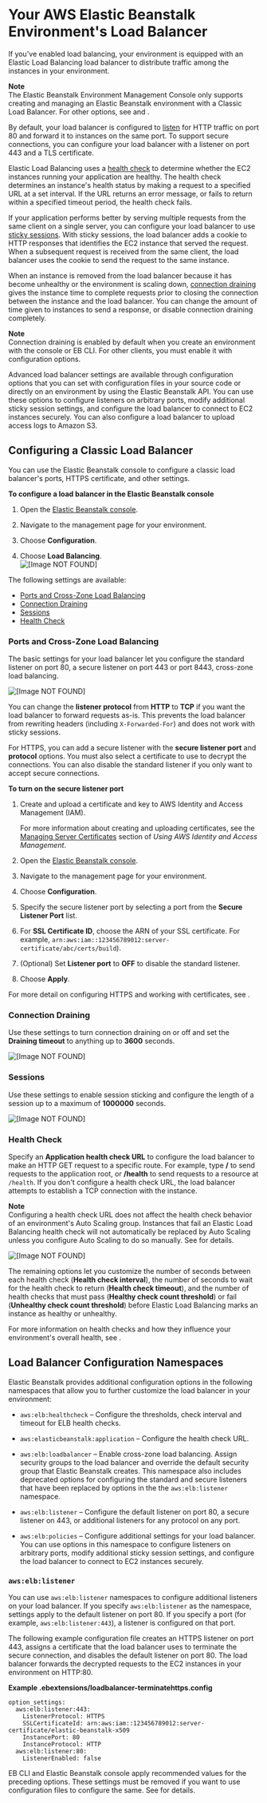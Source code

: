 # Your AWS Elastic Beanstalk Environment's Load Balancer<a name="using-features.managing.elb"></a>

If you've enabled load balancing, your environment is equipped with an Elastic Load Balancing load balancer to distribute traffic among the instances in your environment\.

**Note**  
The Elastic Beanstalk Environment Management Console only supports creating and managing an Elastic Beanstalk environment with a Classic Load Balancer\. For other options, see  and \.

By default, your load balancer is configured to [listen](http://docs.aws.amazon.com/elasticloadbalancing/latest/userguide/elb-listener-config.html) for HTTP traffic on port 80 and forward it to instances on the same port\. To support secure connections, you can configure your load balancer with a listener on port 443 and a TLS certificate\.

Elastic Load Balancing uses a [health check](http://docs.aws.amazon.com/elasticloadbalancing/latest/userguide/elb-healthchecks.html) to determine whether the EC2 instances running your application are healthy\. The health check determines an instance's health status by making a request to a specified URL at a set interval\. If the URL returns an error message, or fails to return within a specified timeout period, the health check fails\.

If your application performs better by serving multiple requests from the same client on a single server, you can configure your load balancer to use [sticky sessions](http://docs.aws.amazon.com/elasticloadbalancing/latest/userguide/elb-sticky-sessions.html)\. With sticky sessions, the load balancer adds a cookie to HTTP responses that identifies the EC2 instance that served the request\. When a subsequent request is received from the same client, the load balancer uses the cookie to send the request to the same instance\.

When an instance is removed from the load balancer because it has become unhealthy or the environment is scaling down, [connection draining](http://docs.aws.amazon.com/elasticloadbalancing/latest/userguide/config-conn-drain.html) gives the instance time to complete requests prior to closing the connection between the instance and the load balancer\. You can change the amount of time given to instances to send a response, or disable connection draining completely\.

**Note**  
Connection draining is enabled by default when you create an environment with the console or EB CLI\. For other clients, you must enable it with configuration options\. 

Advanced load balancer settings are available through configuration options that you can set with configuration files in your source code or directly on an environment by using the Elastic Beanstalk API\. You can use these options to configure listeners on arbitrary ports, modify additional sticky session settings, and configure the load balancer to connect to EC2 instances securely\. You can also configure a load balancer to upload access logs to Amazon S3\.

## Configuring a Classic Load Balancer<a name="environments-cfg-loadbalancer-console"></a>

You can use the Elastic Beanstalk console to configure a classic load balancer's ports, HTTPS certificate, and other settings\.

**To configure a load balancer in the Elastic Beanstalk console**

1. Open the [Elastic Beanstalk console](https://console.aws.amazon.com/elasticbeanstalk)\.

1. Navigate to the management page for your environment\.

1. Choose **Configuration**\.

1. Choose **Load Balancing**\.  
![\[Image NOT FOUND\]](http://docs.aws.amazon.com/elasticbeanstalk/latest/dg/images/aeb-config-elb.png)

The following settings are available:


+ [Ports and Cross\-Zone Load Balancing](#using-features.managing.elb.ports)
+ [Connection Draining](#using-features.managing.elb.draining)
+ [Sessions](#using-features.managing.elb.sessions)
+ [Health Check](#using-features.managing.elb.healthchecks)

### Ports and Cross\-Zone Load Balancing<a name="using-features.managing.elb.ports"></a>

The basic settings for your load balancer let you configure the standard listener on port 80, a secure listener on port 443 or port 8443, cross\-zone load balancing\.

![\[Image NOT FOUND\]](http://docs.aws.amazon.com/elasticbeanstalk/latest/dg/images/aeb-config-elb-loadbalancer.png)

You can change the **listener protocol** from **HTTP** to **TCP** if you want the load balancer to forward requests as\-is\. This prevents the load balancer from rewriting headers \(including `X-Forwarded-For`\) and does not work with sticky sessions\.

For HTTPS, you can add a secure listener with the **secure listener port** and **protocol** options\. You must also select a certificate to use to decrypt the connections\. You can also disable the standard listener if you only want to accept secure connections\.

**To turn on the secure listener port**

1. Create and upload a certificate and key to AWS Identity and Access Management \(IAM\)\.

   For more information about creating and uploading certificates, see the [Managing Server Certificates](http://docs.aws.amazon.com/IAM/latest/UserGuide/ManagingServerCerts.html) section of *Using AWS Identity and Access Management*\.

1. Open the [Elastic Beanstalk console](https://console.aws.amazon.com/elasticbeanstalk)\.

1. Navigate to the management page for your environment\.

1. Choose **Configuration**\.

1. Specify the secure listener port by selecting a port from the **Secure Listener Port** list\.

1. For **SSL Certificate ID**, choose the ARN of your SSL certificate\. For example, `arn:aws:iam::123456789012:server-certificate/abc/certs/build`\)\.

1. \(Optional\) Set **Listener port** to **OFF** to disable the standard listener\.

1. Choose **Apply**\.

For more detail on configuring HTTPS and working with certificates, see \.

### Connection Draining<a name="using-features.managing.elb.draining"></a>

Use these settings to turn connection draining on or off and set the **Draining timeout** to anything up to **3600** seconds\.

![\[Image NOT FOUND\]](http://docs.aws.amazon.com/elasticbeanstalk/latest/dg/images/aeb-config-elb-draining.png)

### Sessions<a name="using-features.managing.elb.sessions"></a>

Use these settings to enable session sticking and configure the length of a session up to a maximum of **1000000** seconds\.

![\[Image NOT FOUND\]](http://docs.aws.amazon.com/elasticbeanstalk/latest/dg/images/aeb-config-elb-sessions.png)

### Health Check<a name="using-features.managing.elb.healthchecks"></a>

Specify an **Application health check URL** to configure the load balancer to make an HTTP GET request to a specific route\. For example, type **/** to send requests to the application root, or **/health** to send requests to a resource at `/health`\. If you don't configure a health check URL, the load balancer attempts to establish a TCP connection with the instance\.

**Note**  
Configuring a health check URL does not affect the health check behavior of an environment's Auto Scaling group\. Instances that fail an Elastic Load Balancing health check will not automatically be replaced by Auto Scaling unless you configure Auto Scaling to do so manually\. See  for details\. 

![\[Image NOT FOUND\]](http://docs.aws.amazon.com/elasticbeanstalk/latest/dg/images/aeb-config-elb-healthcheck.png)

The remaining options let you customize the number of seconds between each health check \(**Health check interval**\), the number of seconds to wait for the health check to return \(**Health check timeout**\), and the number of health checks that must pass \(**Healthy check count threshold**\) or fail \(**Unhealthy check count threshold**\) before Elastic Load Balancing marks an instance as healthy or unhealthy\.

For more information on health checks and how they influence your environment's overall health, see \.

## Load Balancer Configuration Namespaces<a name="environments-cfg-loadbalancer-namespace"></a>

Elastic Beanstalk provides additional configuration options in the following namespaces that allow you to further customize the load balancer in your environment:

+ `aws:elb:healthcheck` – Configure the thresholds, check interval and timeout for ELB health checks\.

+ `aws:elasticbeanstalk:application` – Configure the health check URL\.

+ `aws:elb:loadbalancer` – Enable cross\-zone load balancing\. Assign security groups to the load balancer and override the default security group that Elastic Beanstalk creates\. This namespace also includes deprecated options for configuring the standard and secure listeners that have been replaced by options in the the `aws:elb:listener` namespace\.

+ `aws:elb:listener` – Configure the default listener on port 80, a secure listener on 443, or additional listeners for any protocol on any port\.

+ `aws:elb:policies` – Configure additional settings for your load balancer\. You can use options in this namespace to configure listeners on arbitrary ports, modify additional sticky session settings, and configure the load balancer to connect to EC2 instances securely\.

### `aws:elb:listener`<a name="environments-cfg-loadbalancer-namespace-listener"></a>

You can use `aws:elb:listener` namespaces to configure additional listeners on your load balancer\. If you specify `aws:elb:listener` as the namespace, settings apply to the default listener on port 80\. If you specify a port \(for example, `aws:elb:listener:443`\), a listener is configured on that port\.

The following example configuration file creates an HTTPS listener on port 443, assigns a certificate that the load balancer uses to terminate the secure connection, and disables the default listener on port 80\. The load balancer forwards the decrypted requests to the EC2 instances in your environment on HTTP:80\.

**Example \.ebextensions/loadbalancer\-terminatehttps\.config**  

```
option_settings:
  aws:elb:listener:443:
    ListenerProtocol: HTTPS
    SSLCertificateId: arn:aws:iam::123456789012:server-certificate/elastic-beanstalk-x509
    InstancePort: 80
    InstanceProtocol: HTTP
  aws:elb:listener:80:
    ListenerEnabled: false
```

EB CLI and Elastic Beanstalk console apply recommended values for the preceding options\. These settings must be removed if you want to use configuration files to configure the same\. See  for details\.
